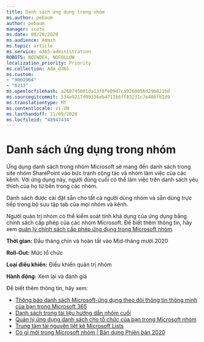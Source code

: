 ```yaml
---
title: Danh sách ứng dụng trong nhóm
ms.author: pebaum
author: pebaum
manager: scotv
ms.date: 08/20/2020
ms.audience: Admin
ms.topic: article
ms.service: o365-administration
ROBOTS: NOINDEX, NOFOLLOW
localization_priority: Priority
ms.collection: Adm_O365
ms.custom:
- "9002964"
- "6213"
ms.openlocfilehash: a268745601da13f0fe09d7ca9260056d29b821bd
ms.sourcegitcommit: 534e9217d99336eb471166ff83231c7e408fb1d9
ms.translationtype: MT
ms.contentlocale: vi-VN
ms.lasthandoff: 11/09/2020
ms.locfileid: "48947434"
---
```

# <a name="lists-app-in-teams"></a>Danh sách ứng dụng trong nhóm

Ứng dụng danh sách trong nhóm Microsoft sẽ mang đến danh sách trong site nhóm SharePoint vào bức tranh cộng tác và nhóm làm việc của các kênh. Với ứng dụng này, người dùng cuối có thể làm việc trên danh sách yêu thích của họ từ bên trong các nhóm.

Danh sách được cài đặt sẵn cho tất cả người dùng nhóm và sẵn dùng trực tiếp trong bộ sưu tập tab của mọi nhóm và kênh.

Người quản trị nhóm có thể kiểm soát tính khả dụng của ứng dụng bằng chính sách cấp phép của các nhóm Microsoft. Để biết thêm thông tin, hãy xem [quản lý chính sách cấp phép ứng dụng trong Microsoft nhóm](https://docs.microsoft.com/microsoftteams/teams-app-permission-policies).

**Thời gian:** Đầu tháng chín và hoàn tất vào Mid-tháng mười 2020  

**Roll-Out:** Mức tổ chức  

**Loại điều khiển:**  Điều khiển quản trị nhóm  

**Hành động:**  Xem lại và đánh giá

Để biết thêm thông tin, hãy xem:

- [Thông báo danh sách Microsoft-ứng dụng theo dõi thông tin thông minh của bạn trong Microsoft 365](https://techcommunity.microsoft.com/t5/microsoft-365-blog/announcing-microsoft-lists-your-smart-information-tracking-app/ba-p/1372233)
- [Danh sách trong tài liệu hướng dẫn nhóm cuối](https://support.microsoft.com/office/get-started-with-lists-in-microsoft-taeams-c971e46b-b36c-491b-9c35-efeddd0297db)
- [Quản lý ứng dụng danh sách cho tổ chức của bạn trong Microsoft nhóm](https://docs.microsoft.com/microsoftteams/manage-lists-app)
- [Trung tâm tài nguyên liệt kê Microsoft Lists](https://aka.ms/MSLists)
- [Có gì mới trong Microsoft nhóm | Bản dựng Phiên bản 2020](https://techcommunity.microsoft.com/t5/microsoft-teams-blog/what-s-new-in-microsoft-teams-build-edition-2020/ba-p/1394224)
